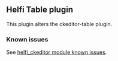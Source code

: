 ## Helfi Table plugin

This plugin alters the ckeditor-table plugin. 

### Known issues

See [helfi_ckeditor module known issues](../../../../README.md).
